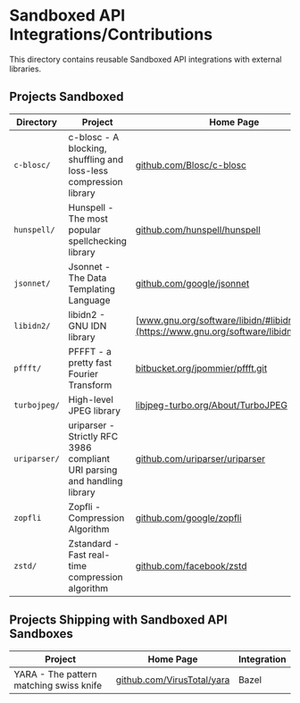 # Sandboxed API Integrations/Contributions

This directory contains reusable Sandboxed API integrations with external
libraries.

## Projects Sandboxed

Directory    | Project                                                           | Home Page                                                                            | Integration
------------ | ----------------------------------------------------------------- | ------------------------------------------------------------------------------------ | -----------
`c-blosc/`   | c-blosc - A blocking, shuffling and loss-less compression library | [github.com/Blosc/c-blosc](https://github.com/Blosc/c-blosc)                         | CMake
`hunspell/`  | Hunspell - The most popular spellchecking library                 | [github.com/hunspell/hunspell](https://github.com/hunspell/hunspell)                 | CMake
`jsonnet/`   | Jsonnet - The Data Templating Language                            | [github.com/google/jsonnet](https://github.com/google/jsonnet)                       | CMake
`libidn2/`   | libidn2 - GNU IDN library                                         | [www.gnu.org/software/libidn/#libidn2](https://www.gnu.org/software/libidn/#libidn2) | CMake
`pffft/`     | PFFFT - a pretty fast Fourier Transform                           | [bitbucket.org/jpommier/pffft.git](https://bitbucket.org/jpommier/pffft.git)         | CMake
`turbojpeg/` | High-level JPEG library                                           | [libjpeg-turbo.org/About/TurboJPEG](https://libjpeg-turbo.org/About/TurboJPEG)       | CMake
`uriparser/` | uriparser - Strictly RFC 3986 compliant URI parsing and handling library | [github.com/uriparser/uriparser](https://github.com/uriparser/uriparser.git)         | CMake
`zopfli`     | Zopfli - Compression Algorithm                                    | [github.com/google/zopfli](https://github.com/google/zopfli)                         | CMake
`zstd/`      | Zstandard - Fast real-time compression algorithm                  | [github.com/facebook/zstd](https://github.com/facebook/zstd)                         | CMake

## Projects Shipping with Sandboxed API Sandboxes

Project                                 | Home Page                                                        | Integration
--------------------------------------- | ---------------------------------------------------------------- | -----------
YARA - The pattern matching swiss knife | [github.com/VirusTotal/yara](https://github.com/VirusTotal/yara) | Bazel

